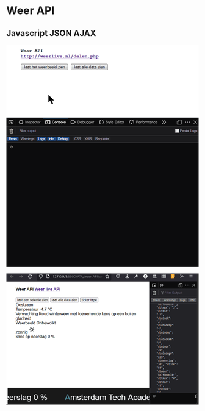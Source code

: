 # Weer API
## Javascript JSON AJAX


![Weer API](https://github.com/amsterdam-tech-academy/Weer_API/blob/main/weer_api_film.gif " Weer API")


![ticker tape](https://github.com/amsterdam-tech-academy/Weer_API/blob/main/ticker_tape.gif "ticker tape")


